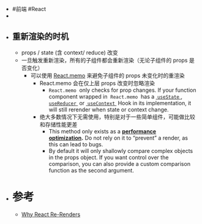 - #前端 #React
-
- ## 重新渲染的时机
	- props / state  (含 context/ reduce) 改变
	- 一旦触发重新渲染，所有的子组件都会重新渲染（无论子组件的 props 是否变化）
		- 可以使用 [React.memo](https://reactjs.org/docs/react-api.html#reactmemo) 来避免子组件的 props 未变化时的重渲染
			- React.memo 会在仅上层 props 改变时忽略渲染
				- `React.memo`  only checks for prop changes. If your function component wrapped in  `React.memo`  has a [ `useState` ](https://reactjs.org/docs/hooks-state.html), [ `useReducer` ](https://reactjs.org/docs/hooks-reference.html#usereducer) or [ `useContext` ](https://reactjs.org/docs/hooks-reference.html#usecontext) Hook in its implementation, it will still rerender when state or context change.
			- 绝大多数情况下无需使用，特别是对于一些简单组件，可能做比较和存储性能更差
				- This method only exists as a **[performance optimization](https://reactjs.org/docs/optimizing-performance.html).** Do not rely on it to “prevent” a render, as this can lead to bugs.
				- By default it will only shallowly compare complex objects in the props object. If you want control over the comparison, you can also provide a custom comparison function as the second argument.
- # 参考
	- [Why React Re-Renders](https://www.joshwcomeau.com/react/why-react-re-renders/)